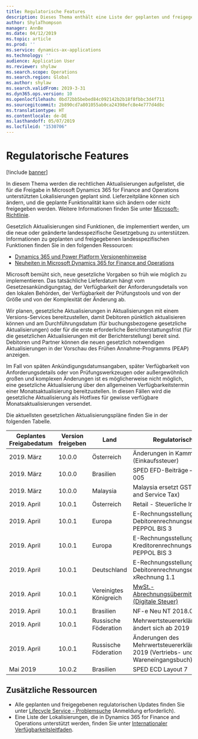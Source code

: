 ```yaml
---
title: Regulatorische Features
description: Dieses Thema enthält eine Liste der geplanten und freigegebenen rechtlichen Updates für Microsoft Dynamics 365 for Finance and Operations.
author: ShylaThompson
manager: AnnBe
ms.date: 04/12/2019
ms.topic: article
ms.prod: ''
ms.service: dynamics-ax-applications
ms.technology: ''
audience: Application User
ms.reviewer: shylaw
ms.search.scope: Operations
ms.search.region: Global
ms.author: shylaw
ms.search.validFrom: 2019-3-31
ms.dyn365.ops.version: 10
ms.openlocfilehash: 0bd72bb5bebed84c092142b2b18f8fbbc3d4f711
ms.sourcegitcommit: 2b890cd7a801055ab0ca24398efc8e4e777d4d8c
ms.translationtype: HT
ms.contentlocale: de-DE
ms.lasthandoff: 05/07/2019
ms.locfileid: "1530706"
---
```

# <a name="regulatory-updates"></a>Regulatorische Features

[!include [banner](../includes/banner.md)]

In diesem Thema werden die rechtlichen Aktualisierungen aufgelistet, die für die Freigabe in Microsoft Dynamics 365 for Finance and Operations unterstützten Lokalisierungen geplant sind. Lieferzeitpläne können sich ändern, und die geplante Funktionalität kann sich ändern oder nicht freigegeben werden. Weitere Informationen finden Sie unter [Microsoft-Richtlinie](https://go.microsoft.com/fwlink/p/?linkid=2007332). 

Gesetzlich Aktualisierungen sind Funktionen, die implementiert werden, um die neue oder geänderte landesspezifische Gesetzgebung zu unterstützen. Informationen zu geplanten und freigegebenen landesspezifischen Funktionen finden Sie in den folgenden Ressourcen:

- [Dynamics 365 und Power Platform Versionenhinweise](https://docs.microsoft.com/business-applications-release-notes/index)
- [Neuheiten in Microsoft Dynamics 365 for Finance and Operations](../../fin-and-ops/get-started/whats-new-changed.md)

Microsoft bemüht sich, neue gesetzliche Vorgaben so früh wie möglich zu implementieren. Das tatsächliche Lieferdatum hängt vom Gesetzesankündigungstag, der Verfügbarkeit der Anforderungsdetails  von den lokalen Behörden, der Verfügbarkeit der Prüfungstools und von der Größe und von der Komplexität der Änderung ab. 

Wir planen, gesetzliche Aktualisierungen in Aktualisierungen mit einem Versions-Services bereitzustellen, damit Debitoren pünktlich aktualisieren können und am Durchführungsdatum (für buchungsbezogene gesetzliche Aktualisierungen) oder für die erste  erforderliche Berichterstattungsfrist (für die gesetzlichen Aktualisierungen mit der Berichterstellung) bereit sind. Debitoren und Partner können die neuen gesetzlich notwendigen Aktualisierungen in der Vorschau des Frühen Annahme-Programms (PEAP) anzeigen.

Im Fall von späten Ankündigungsdatumsangaben, später Verfügbarkeit von Anforderungsdetails oder von Prüfungswerkzeugen oder außergewöhnlich großen und komplexen Änderungen ist es möglicherweise nicht möglich, eine gesetzliche Aktualisierung über den  allgemeinen Verfügbarkeitstermin einer Monatsaktualisierung bereitzustellen. In diesen Fällen wird die gesetzliche Aktualisierung als Hotfixes für gewisse verfügbare Monatsaktualisierungen versendet.

Die aktuellsten gesetzlichen Aktualisierungspläne finden Sie in der folgenden Tabelle. 

|Geplantes Freigabedatum|Version freigeben|Land|Regulatorisches Update|
|--------------------|---------------|-------|-------|
|      2019. März          |   10.0.0      | Österreich      |   Änderungen in Kammerumlage 2019 (Einkaufssteuer)    |
|      2019. März          |   10.0.0      |   Brasilien    |     SPED EFD-Beiträge – Layout 004 und 005  |
|      2019. März          |   10.0.0      |    Malaysia     |Malaysia ersetzt GST mit SST (Sales and Service Tax)        |
|      2019. April          |   10.0.1      |    Österreich     |Retail - Steuerliche Integration         |
|      2019. April          |   10.0.1      |    Europa     |E-Rechnungsstellung - Debitorenrechnungsexport im Format PEPPOL BIS 3         |
|      2019. April          |   10.0.1      |    Europa     |E-Rechnungsstellung - Kreditorenrechnungsimport im Format PEPPOL BIS 3         |
|      2019. April          |   10.0.1      |   Deutschland     |E-Rechnungsstellung - Debitorenrechnungsexport im Format xRechnung 1.1         |
|      2019. April          |   10.0.1      |    Vereinigtes Königreich     |[MwSt.-Abrechnungsübermittlungsänderungen (Digitale Steuer)](emea-gbr-mtd-vat-integration.md)    |    
|      2019. April          |   10.0.1      |    Brasilien     |NF-e Neu NT 2018.005         |
|      2019. April          |   10.0.1      |    Russische Föderation     |Mehrwertsteuererklärungsformat ändert sich ab 2019         |
|      2019. April          |   10.0.1      |    Russische Föderation     |Änderungen des Mehrwertsteuererklärungsformats ab 2019 (Vertriebs- und Wareneingangsbuch) 
|      Mai 2019            |   10.0.2      | Brasilien      |   SPED ECD Layout 7   |


## <a name="additional-resources"></a>Zusätzliche Ressourcen
- Alle geplanten und freigegebenen regulatorischen Updates finden Sie unter [Lifecycle Service - Problemsuche](https://lcs.dynamics.com/Logon/Index) (Anmeldung erforderlich).
- Eine Liste der Lokalisierungen, die in Dynamics 365 for Finance and Operations unterstützt werden, finden Sie unter [Internationaler Verfügbarkeitsleitfaden](https://aka.ms/dynamics_365_international_availability_deck).

